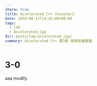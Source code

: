 ```yaml
---
share: true
title: Accelerated C++ charpter3
date: 2024-08-11T14:42:00+08:00
tags:
  - lab
  - Accelerated_Cpp
dir: posts/lab/accelerated_cpp/
summary: Accelerated C++ 第3章 使用批量数据
---
```

# 3-0

aaa
modify
